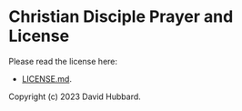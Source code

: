 # Christian Disciple Prayer and License

Please read the license here:

* [LICENSE.md](LICENSE.md).

Copyright (c) 2023 David Hubbard.
